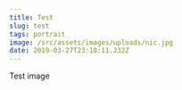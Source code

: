 ```yaml
---
title: Test
slug: test
tags: portrait
image: /src/assets/images/uploads/nic.jpg
date: 2019-03-27T23:18:11.232Z
---
```

Test image
